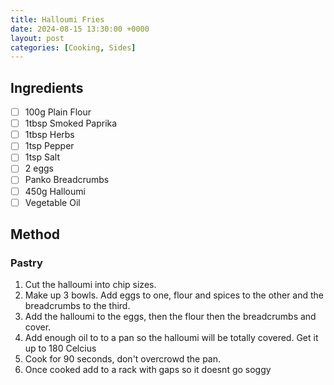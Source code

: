 ```yaml
---
title: Halloumi Fries
date: 2024-08-15 13:30:00 +0000
layout: post
categories: [Cooking, Sides]
---
```

## Ingredients
- [ ] 100g Plain Flour
- [ ] 1tbsp Smoked Paprika
- [ ] 1tbsp Herbs
- [ ] 1tsp Pepper
- [ ] 1tsp Salt
- [ ] 2 eggs
- [ ] Panko Breadcrumbs
- [ ] 450g Halloumi
- [ ] Vegetable Oil

## Method
### Pastry
1. Cut the halloumi into chip sizes.
2. Make up 3 bowls. Add eggs to one, flour and spices to the other and the breadcrumbs to the third.
3. Add the halloumi to the eggs, then the flour then the breadcrumbs and cover. 
4. Add enough oil to to a pan so the halloumi will be totally covered. Get it up to 180 Celcius
5. Cook for 90 seconds, don't overcrowd the pan.
6. Once cooked add to a rack with gaps so it doesnt go soggy